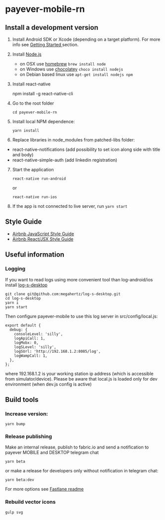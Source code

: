 # payever-mobile-rn

## Install a development version

1. Install Android SDK or Xcode (depending on a target platform). For
    more info see [Getting Started ](https://facebook.github.io/react-native/docs/getting-started.html)
    section.

2. Install [Node.js](http://nodejs.org)

    * on OSX use [homebrew](http://brew.sh) `brew install node`
    * on Windows use [chocolatey](https://chocolatey.org/) `choco install nodejs`
    * on Debian based linux use `apt-get install nodejs npm`
    
3. Install react-native

    npm install -g react-native-cli
    
4. Go to the root folder
    ```
    cd payever-mobile-rn
    ```

5. Install local NPM dependence:
    ```
    yarn install
    ```

6. Replace libraries in node_modules from patched-libs folder:
 - react-native-notifications (add possibility to set icon along side with title and body)
 - react-native-simple-auth (add linkedin registration)

7. Start the application
    ```
    react-native run-android
    ```
    or
    ```
    react-native run-ios
    ```    

8. If the app is not connected to live server, run `yarn start`

## Style Guide

 - [Airbnb JavaScript Style Guide](https://github.com/airbnb/javascript)
 - [Airbnb React/JSX Style Guide](https://github.com/airbnb/javascript/tree/master/react)

## Useful information

### Logging

If you want to read logs using more convenient tool than log-android/ios
install [log-s-desktop](https://github.com/megahertz/log-s-desktop)

    git clone git@github.com:megahertz/log-s-desktop.git
    cd log-s-desktop
    yarn i
    yarn start

Then configure payever-mobile to use this log server in
src/config/local.js:

    export default {
      debug: {
        consoleLevel: 'silly',
        logApiCall: 1,
        logMobx: 0,
        logSLevel: 'silly',
        logSUrl: 'http://192.168.1.2:8085/log',
        logWampCall: 1,
      },
    };

where 192.168.1.2 is your working station ip address (which is
accessible from simulator/device). Please be aware that local.js is
loaded only for dev environment (when dev.js config is active)

## Build tools

### Increase version:

    yarn bump

### Release publishing

Make an internal release, publish to fabric.io and send a notification
to payever MOBILE and DESKTOP telegram chat

    yarn beta

or make a release for developers only without notification in telegram chat:

    yarn beta:dev

For more options see [Fastlane readme](blob/master/fastlane/README.md)

### Rebuild vector icons

    gulp svg